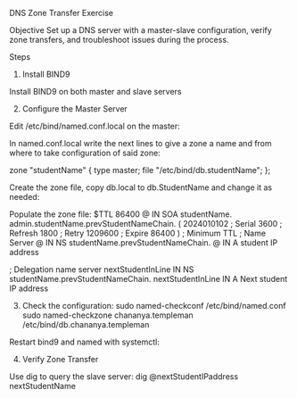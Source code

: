DNS Zone Transfer Exercise

Objective
Set up a DNS server with a master-slave configuration, verify zone transfers, and troubleshoot issues during the process.

Steps

1. Install BIND9

Install BIND9 on both master and slave servers


2. Configure the Master Server


Edit /etc/bind/named.conf.local on the master:


In named.conf.local write the next lines to give a zone a name and from where to take configuration of said zone:

zone "studentName" {
    type master;
    file "/etc/bind/db.studentName";
};


Create the zone file, copy db.local to db.StudentName and change it as needed:


Populate the zone file:
$TTL    86400
@       IN      SOA     studentName. admin.studentName.prevStudentNameChain. (
                    2024010102 ; Serial
                    3600       ; Refresh
                    1800       ; Retry
                    1209600    ; Expire
                    86400 )    ; Minimum TTL
; Name Server
@       IN      NS      studentName.prevStudentNameChain.
@		IN 		A 		student IP address

; Delegation name server
nextStudentInLine   IN  NS      studentName.prevStudentNameChain.
nextStudentInLine IN A       Next student IP address


3. Check the configuration:
sudo named-checkconf /etc/bind/named.conf
sudo named-checkzone chananya.templeman /etc/bind/db.chananya.templeman


Restart bind9 and named with systemctl:


4. Verify Zone Transfer

Use dig to query the slave server:
dig @nextStudentIPaddress nextStudentName